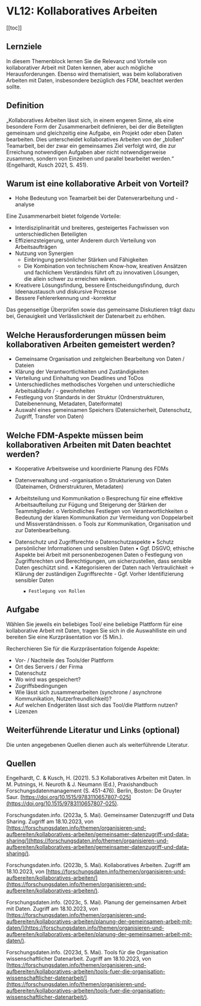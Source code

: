 <!--
author:   Mirjam Blümm, Katharina Fritsch, Sina Bock, Janiça Hackenbuchner

email:    mirjam.bluemm@th-koeln.de

logo:    

version:  0.0.1

language: de

narrator: Deutsch Female

comment:  

tags:     LiaScript, Preview

@btn:     <span class="lia-icon"><lia-keep>@0</lia-keep></span>

link:     https://raw.githubusercontent.com/mbluemm/modul-fdII-thkoeln/main/assets/common_style.css     
-->

# VL12: Kollaboratives Arbeiten

[[toc]]

## Lernziele

In diesem Themenblock lernen Sie die Relevanz und Vorteile von kollaborativer Arbeit mit Daten
kennen, aber auch mögliche Herausforderungen. Ebenso wird thematisiert, was beim kollaborativen
Arbeiten mit Daten, insbesondere bezüglich des FDM, beachtet werden sollte.

## Definition

„Kollaboratives Arbeiten lässt sich, in einem engeren Sinne, als eine besondere Form der
Zusammenarbeit definieren, bei der die Beteiligten gemeinsam und gleichzeitig eine Aufgabe, ein
Projekt oder eben Daten bearbeiten. Dies unterscheidet kollaboratives Arbeiten von der „bloßen“
Teamarbeit, bei der zwar ein gemeinsames Ziel verfolgt wird, die zur Erreichung notwendigen
Aufgaben aber nicht notwendigerweise zusammen, sondern von Einzelnen und parallel bearbeitet
werden.“ (Engelhardt, Kusch 2021, S. 451).

## Warum ist eine kollaborative Arbeit von Vorteil?

- Hohe Bedeutung von Teamarbeit bei der Datenverarbeitung und -analyse

Eine Zusammenarbeit bietet folgende Vorteile:
- Interdisziplinarität und breiteres, gesteigertes Fachwissen von unterschiedlichen Beteiligten
- Effizienzsteigerung, unter Anderem durch Verteilung von Arbeitsaufträgen
- Nutzung von Synergien
   - Einbringung persönlicher Stärken und Fähigkeiten
   - Die Kombination von technischem Know-how, kreativen Ansätzen und fachlichem Verständnis führt oft zu innovativen Lösungen,  
      die allein schwer zu erreichen wären.
- Kreativere Lösungsfindung, bessere Entscheidungsfindung, durch Ideenaustausch und diskursive Prozesse
- Bessere Fehlererkennung und -korrektur
 
Das gegenseitige Überprüfen sowie das gemeinsame Diskutieren trägt dazu bei, Genauigkeit und Verlässlichkeit der Datenarbeit zu erhöhen.

## Welche Herausforderungen müssen beim kollaborativen Arbeiten gemeistert werden?

- Gemeinsame Organisation und zeitgleichen Bearbeitung von Daten / Dateien
- Klärung der Verantwortlichkeiten und Zuständigkeiten
- Verteilung und Einhaltung von Deadlines und ToDos
- Unterschiedliches methodisches Vorgehen und unterschiedliche Arbeitsabläufe / -
    gewohnheiten
- Festlegung von Standards in der Struktur (Ordnerstrukturen, Dateibenennung, Metadaten,
    Dateiformate)
- Auswahl eines gemeinsamen Speichers (Datensicherheit, Datenschutz, Zugriff, Transfer von
    Daten)

## Welche FDM-Aspekte müssen beim kollaborativen Arbeiten mit Daten beachtet werden?

- Kooperative Arbeitsweise und koordinierte Planung des FDMs
- Datenverwaltung und -organisation
    o Strukturierung von Daten (Dateinamen, Ordnerstrukturen, Metadaten)
- Arbeitsteilung und Kommunikation
    o Besprechung für eine effektive Arbeitsaufteilung zur Fügung und Steigerung der
       Stärken der Teammitglieder.
    o Verbindliches Festlegen von Verantwortlichkeiten
    o Bedeutung der klaren Kommunikation zur Vermeidung von Doppelarbeit und
       Missverständnissen.
    o Tools zur Kommunikation, Organisation und zur Datenbearbeitung.
- Datenschutz und Zugriffsrechte
    o Datenschutzaspekte
       ▪ Schutz persönlicher Informationen und sensiblen Daten
       ▪ Ggf. DSGVO, ethische Aspekte bei Arbeit mit personenbezogenen Daten
    o Festlegung von Zugriffsrechten und Berechtigungen, um sicherzustellen, dass
       sensible Daten geschützt sind.
         ▪ Kategorisieren der Daten nach Vertraulichkeit -> Klärung der zuständigen
             Zugriffsrechte
                - Ggf. Vorher Identifizierung sensibler Daten

         ▪ Festlegung von Rollen

## Aufgabe

Wählen Sie jeweils ein beliebiges Tool/ eine beliebige Plattform für eine kollaborative Arbeit mit Daten, tragen Sie sich in die Auswahlliste ein und
bereiten Sie eine Kurzpräsentation vor (5 Min.). 

Recherchieren Sie für die Kurzpräsentation folgende
Aspekte:

- Vor- / Nachteile des Tools/der Plattform
- Ort des Servers / der Firma
- Datenschutz
- Wo wird was gespeichert?
- Zugriffsbedingungen
- Wie lässt sich zusammenarbeiten (synchrone / asynchrone Kommunikation,
    Nutzerfreundlichkeit)?
- Auf welchen Endgeräten lässt sich das Tool/die Plattform nutzen?
- Lizenzen


## Weiterführende Literatur und Links (optional)

Die unten angegebenen Quellen dienen auch als weiterführende Literatur.

 ## Quellen

Engelhardt, C. & Kusch, H. (2021). 5.3 Kollaboratives Arbeiten mit Daten. In M. Putnings, H. Neuroth & J. Neumann (Ed.), Praxishandbuch Forschungsdatenmanagement (S. 451-476). Berlin, Boston: De Gruyter Saur. [https://doi.org/10.1515/9783110657807-025](https://doi.org/10.1515/9783110657807-025).

Forschungsdaten.info. (2023a, 5. Mai). Gemeinsamer Datenzugriff und Data Sharing. Zugriff am 18.10.2023, von [https://forschungsdaten.info/themen/organisieren-und-aufbereiten/kollaboratives-arbeiten/gemeinsamer-datenzugriff-und-data-sharing/](https://forschungsdaten.info/themen/organisieren-und-aufbereiten/kollaboratives-arbeiten/gemeinsamer-datenzugriff-und-data-sharing/).

Forschungsdaten.info. (2023b, 5. Mai). Kollaboratives Arbeiten. Zugriff am 18.10.2023, von
[https://forschungsdaten.info/themen/organisieren-und-aufbereiten/kollaboratives-arbeiten/](https://forschungsdaten.info/themen/organisieren-und-aufbereiten/kollaboratives-arbeiten/).

Forschungsdaten.info. (2023c, 5. Mai). Planung der gemeinsamen Arbeit mit Daten. Zugriff am 18.10.2023, von [https://forschungsdaten.info/themen/organisieren-und-aufbereiten/kollaboratives-arbeiten/planung-der-gemeinsamen-arbeit-mit-daten/](https://forschungsdaten.info/themen/organisieren-und-aufbereiten/kollaboratives-arbeiten/planung-der-gemeinsamen-arbeit-mit-daten/).

Forschungsdaten.info. (2023d, 5. Mai). Tools für die Organisation wissenschaftlicher Datenarbeit. Zugriff am 18.10.2023, von [https://forschungsdaten.info/themen/organisieren-und-aufbereiten/kollaboratives-arbeiten/tools-fuer-die-organisation-wissenschaftlicher-datenarbeit/](https://forschungsdaten.info/themen/organisieren-und-aufbereiten/kollaboratives-arbeiten/tools-fuer-die-organisation-wissenschaftlicher-datenarbeit/).
